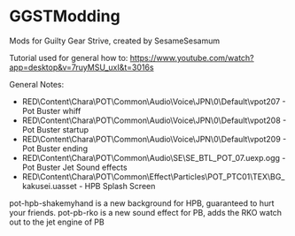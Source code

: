 # GGSTModding
Mods for Guilty Gear Strive, created by SesameSesamum

Tutorial used for general how to: https://www.youtube.com/watch?app=desktop&v=7ruyMSU_uxI&t=3016s

General Notes:
- RED\Content\Chara\POT\Common\Audio\Voice\JPN\0\Default\vpot207 - Pot Buster whiff
- RED\Content\Chara\POT\Common\Audio\Voice\JPN\0\Default\vpot208 - Pot Buster startup
- RED\Content\Chara\POT\Common\Audio\Voice\JPN\0\Default\vpot209 - Pot Buster ending
- RED\Content\Chara\POT\Common\Audio\SE\SE_BTL_POT_07.uexp.ogg - Pot Buster Jet Sound effects
- RED\Content\Chara\POT\Common\Effect\Particles\POT_PTC01\TEX\BG_kakusei.uasset - HPB Splash Screen

pot-hpb-shakemyhand is a new background for HPB, guaranteed to hurt your friends.
pot-pb-rko is a new sound effect for PB, adds the RKO watch out to the jet engine of PB